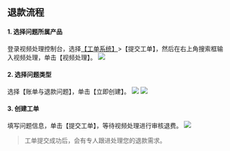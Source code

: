 
## 退款流程
#### 1. 选择问题所属产品
登录视频处理控制台，选择[【工单系统】](https://console.cloud.tencent.com/workorder)>【提交工单】，然后在右上角搜索框输入视频处理，单击【视频处理】。
![](https://main.qcloudimg.com/raw/cad4289abc90e1dd6677492e7d447f68.png)
#### 2. 选择问题类型
选择【账单与退款问题】，单击【立即创建】。
![](https://main.qcloudimg.com/raw/f5b9ca9a1cb30a1489219e0a9aa0b533.png)
![](https://main.qcloudimg.com/raw/e5bfc906bc4339504cee648e092f3f21.png)
#### 3. 创建工单
填写问题信息，单击【提交工单】，等待视频处理进行审核退费。
![](https://main.qcloudimg.com/raw/1ba9bdb5d03c9e81eb60e46a59496427.png)
>工单提交成功后，会有专人跟进处理您的退款需求。
